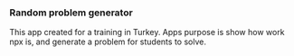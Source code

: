 ### Random problem generator
This app created for a training in Turkey. Apps purpose is show how work npx is, and generate a problem for students to solve.
